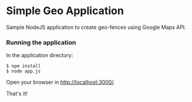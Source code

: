 # Simple Geo Application

Sample NodeJS application to create geo-fences using Google Maps API.

### Running the application

In the application directory:

```
$ npm install
$ node app.js
```

Open your browser in [http://localhost:3000/](http://localhost:3000/).

That's it!

